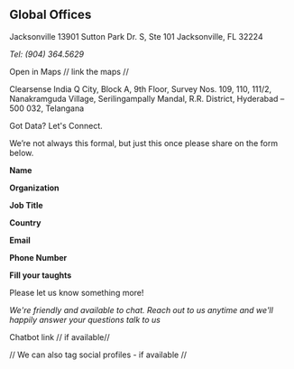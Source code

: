 
## Global Offices ##

Jacksonville
13901 Sutton Park Dr. S, Ste 101
Jacksonville, FL 32224

_Tel: (904) 364.5629_

Open in Maps // link the maps //

Clearsense India
Q City, Block A, 9th Floor, Survey Nos. 109, 110, 111/2, Nanakramguda Village, Serilingampally Mandal, R.R. District, Hyderabad – 500 032, Telangana


Got Data? Let's Connect.

We’re not always this formal, but just this once please share on the form below.

**Name**

**Organization**

**Job Title**

**Country**

**Email**

**Phone Number**

**Fill your taughts**

Please let us know something more!

_We're friendly and available to chat. Reach out to us anytime and we'll happily answer your questions talk to us_

Chatbot link // if available//

// We can also tag social profiles - if available //
